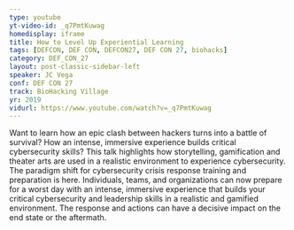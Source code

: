 ```yaml
---
type: youtube
yt-video-id: _q7PmtKuwag
homedisplay: iframe
title: How to Level Up Experiential Learning
tags: [DEFCON, DEF CON, DEFCON27, DEF CON 27, biohacks]
category: DEF_CON_27
layout: post-classic-sidebar-left
speaker: JC Vega
conf: DEF CON 27
track: BioHacking Village
yr: 2019
vidurl: https://www.youtube.com/watch?v=_q7PmtKuwag
---
```

Want to learn how an epic clash between hackers turns into a battle of survival? How an intense, immersive experience builds critical cybersecurity skills? This talk highlights how storytelling, gamification and theater arts are used in a realistic environment to experience cybersecurity. The paradigm shift for cybersecurity crisis response training and preparation is here. Individuals, teams, and organizations can now prepare for a worst day with an intense, immersive experience that builds your critical cybersecurity and leadership skills in a realistic and gamified environment. The response and actions can have a decisive impact on the end state or the aftermath.